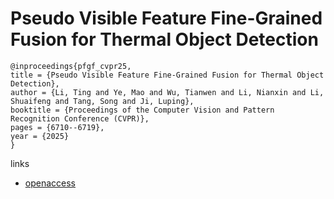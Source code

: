 # Pseudo Visible Feature Fine-Grained Fusion for Thermal Object Detection

```
@inproceedings{pfgf_cvpr25,
title = {Pseudo Visible Feature Fine-Grained Fusion for Thermal Object Detection},
author = {Li, Ting and Ye, Mao and Wu, Tianwen and Li, Nianxin and Li, Shuaifeng and Tang, Song and Ji, Luping},
booktitle = {Proceedings of the Computer Vision and Pattern Recognition Conference (CVPR)},
pages = {6710--6719},
year = {2025}
}
```

links
- [openaccess](https://openaccess.thecvf.com//content/CVPR2025/html/Li_Pseudo_Visible_Feature_Fine-Grained_Fusion_for_Thermal_Object_Detection_CVPR_2025_paper.html)
